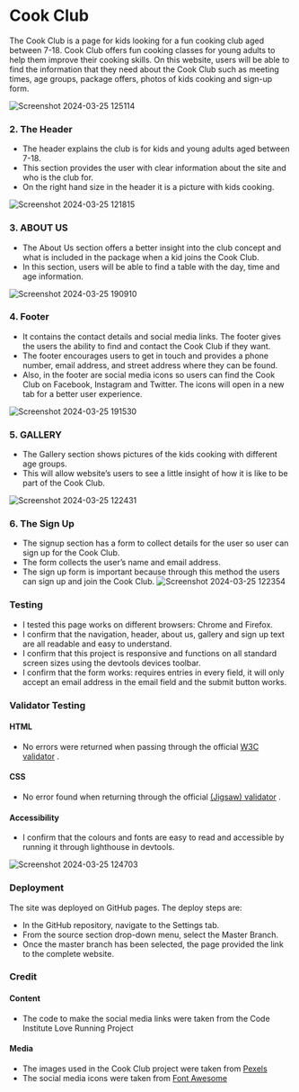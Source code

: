 # Cook Club
The Cook Club is a page for kids looking for a fun cooking club aged between 7-18. Cook Club offers fun cooking classes for young adults to help them improve their cooking skills.  On this website, users will be able to find the information that they need about the Cook Club such as meeting times, age groups, package offers, photos of kids cooking and sign-up form.  

![Screenshot 2024-03-25 125114](https://github.com/stef-von-d/cook-club/assets/159139306/38f57528-2f6c-4435-bc83-563a9ea332b7)

### 2.	The Header
*	The header explains the club is for kids and young adults aged between 7-18. 
*	This section provides the user with clear information about the site and who is the club for.
*	On the right hand size in the header it is a picture with kids cooking. 

![Screenshot 2024-03-25 121815](https://github.com/stef-von-d/cook-club/assets/159139306/0c586486-16ce-4d3a-b115-786cbb34194e)

### 3.	ABOUT US 
*	The About Us section offers a better insight into the club concept and what is included in the package when a kid joins the Cook Club.
*	In this section, users will be able to find a table with the day, time and age information.
  
![Screenshot 2024-03-25 190910](https://github.com/stef-von-d/cook-club/assets/159139306/e352f582-b36c-45b6-b287-2ef0172d1e18)

### 4.	Footer
*	It contains the contact details and social media links. The footer gives the users the ability to find and contact the Cook Club if they want. 
* The footer encourages users to get in touch and provides a phone number, email address, and street address where they can be found.
 * Also, in the footer are social media icons so users can find the Cook Club on Facebook, Instagram and Twitter. The icons will open in a new tab for a better user experience. 

![Screenshot 2024-03-25 191530](https://github.com/stef-von-d/cook-club/assets/159139306/02853d45-d02d-49f4-9e1d-53092db3f3ad)

### 5.	GALLERY
*	The Gallery section shows pictures of the kids cooking with different age groups. 
*	This will allow website’s users to see a little insight of how it is like to be part of the Cook Club. 

![Screenshot 2024-03-25 122431](https://github.com/stef-von-d/cook-club/assets/159139306/4880d218-d7b0-4d15-bb7a-9cca4af2138a)


### 6.	The Sign Up  
*	The signup section has a form to collect details for the user so user can sign up for the Cook Club.
*	The form collects the user’s name and email address.
*	The sign up form is important because through this method the users can sign up and join the Cook Club.
![Screenshot 2024-03-25 122354](https://github.com/stef-von-d/cook-club/assets/159139306/71a69e60-9931-4f1f-8e40-6def74af8677)

  
### 	Testing 
*	I tested this page works on different browsers: Chrome and Firefox.
*	I confirm that the navigation, header, about us, gallery and sign up text are all readable and easy to understand. 
*	I confirm that this project is responsive and functions on all standard screen sizes using the devtools devices toolbar. 
*	I confirm that the form works: requires entries in every field, it will only accept an email address in the email field and the submit button works. 

### 	Validator Testing 
#### HTML
*	No errors were returned when passing through the official [W3C validator](https://validator.w3.org/) .
 ####  CSS
*	No error found when returning through the official [(Jigsaw) validator](https://jigsaw.w3.org/css-validator/) .
   ####  Accessibility 
*	I confirm that the colours and fonts are easy to read and accessible by running it through lighthouse in devtools. 

![Screenshot 2024-03-25 124703](https://github.com/stef-von-d/cook-club/assets/159139306/b0ee3a8f-00e4-4704-ae9b-1773e4c95482)



### 	Deployment 
The site was deployed on GitHub pages. The deploy steps are:
*	In the GitHub repository, navigate to the Settings tab.
*	From the source section drop-down menu, select the Master Branch.
*	Once the master branch has been selected, the page provided the link to the complete website.

  

### Credit 
#### Content
 *    The code to make the social media links were taken from the Code Institute Love Running Project
#### Media
  *    The images used in the Cook Club project were taken from [Pexels](https://www.pexels.com/)
  *    The social media icons were taken from [Font Awesome](https://fontawesome.com/)